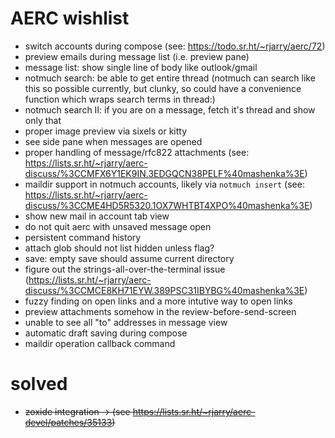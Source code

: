 # AERC wishlist

- switch accounts during compose (see: https://todo.sr.ht/~rjarry/aerc/72)
- preview emails during message list (i.e. preview pane)
- message list: show single line of body like outlook/gmail
- notmuch search: be able to get entire thread (notmuch can search like this so possible currently, but clunky, so could have a convenience function which wraps search terms in thread:)
- notmuch search II: if you are on a message, fetch it's thread and show only that
- proper image preview via sixels or kitty
- see side pane when messages are opened
- proper handling of message/rfc822 attachments (see: https://lists.sr.ht/~rjarry/aerc-discuss/%3CCMFX6Y1EK9IN.3EDGQCN38PELF%40mashenka%3E)
- maildir support in notmuch accounts, likely via `notmuch insert` (see: https://lists.sr.ht/~rjarry/aerc-discuss/%3CCME4HD5R5320.1OX7WHTBT4XPO%40mashenka%3E)
- show new mail in account tab view
- do not quit aerc with unsaved message open
- persistent command history
- attach glob should not list hidden unless flag?
- save: empty save should assume current directory
- figure out the strings-all-over-the-terminal issue (https://lists.sr.ht/~rjarry/aerc-discuss/%3CCMCE8KH71EYW.389PSC31IBYBG%40mashenka%3E)
- fuzzy finding on open links and a more intutive way to open links
- preview attachments somehow in the review-before-send-screen
- unable to see all "to" addresses in message view
- automatic draft saving during compose
- maildir operation callback command

# solved

- ~~zoxide integration -> (see https://lists.sr.ht/~rjarry/aerc-devel/patches/35133)~~
